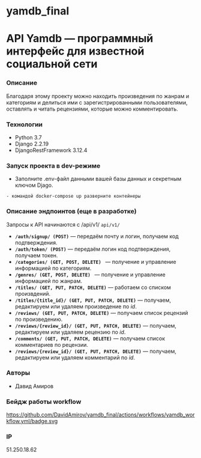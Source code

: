 # yamdb_final
# API Yamdb — программный интерфейс для известной социальной сети
### Описание
Благодаря этому проекту можно находить произведения по жанрам и категориям и делиться ими с зарегистрированными пользователями, оставлять и читать рецензиями, которые можно комментировать.
### Технологии
- Python 3.7
- Django 2.2.19
- DjangoRestFramework 3.12.4
### Запуск проекта в dev-режиме
- Заполните .env-файл данными вашей базы данных и секретным ключом Djago.
```
- командой docker-compose up разверните контейнеры
```
### Описание эндпоинтов (еще в разработке)
Запросы к API начинаются с /api/v1/ ```api/v1/```
- **```/auth/signup/ (POST)```** — передаём почту и логин, получаем код подтверждения.
- **```/auth/token/ (POST)```** — передаём логин код подтверждения, получаем токен.
- **```/categories/ (GET, POST, DELETE) ```** — получение и управление информацией по категориям.
- **```/genres/ (GET, POST, DELETE) ```** — получение и управление информацией по жанрам.
- **```/titles/ (GET, PUT, PATCH, DELETE)```** — работаем со списком произвдений. 
- **```/titles/{title_id}/ (GET, PUT, PATCH, DELETE)```** — получаем, редактируем или удаляем произведение по *id*.
- **```/reviews/ (GET, PUT, PATCH, DELETE)```** — получаем список рецензий по произведению. 
- **```/reviews/{review_id}/ (GET, PUT, PATCH, DELETE)```** — получаем, редактируем или удаляем рецензию по *id*.
- **```/comments/ (GET, PUT, PATCH, DELETE)```** — получаем список комментариев по рецензии. 
- **```/reviews/{review_id}/ (GET, PUT, PATCH, DELETE)```** — получаем, редактируем или удаляем комментарий по *id*.
### Авторы
- Давид Амиров

### Бейдж работы workflow
https://github.com/DavidAmirov/yamdb_final/actions/workflows/yamdb_workflow.yml/badge.svg
### IP
51.250.18.62
